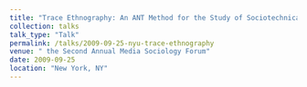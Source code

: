 ```yaml
---
title: "Trace Ethnography: An ANT Method for the Study of Sociotechnical Networks"
collection: talks
talk_type: "Talk"
permalink: /talks/2009-09-25-nyu-trace-ethnography
venue: " the Second Annual Media Sociology Forum"
date: 2009-09-25
location: "New York, NY"
---
```

